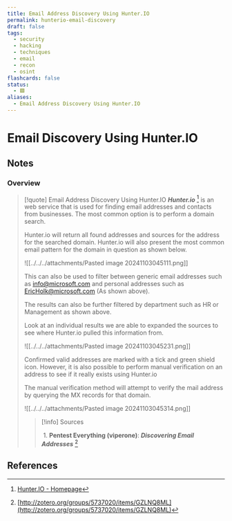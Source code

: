 ```yaml
---
title: Email Address Discovery Using Hunter.IO
permalink: hunterio-email-discovery
draft: false
tags:
  - security
  - hacking
  - techniques
  - email
  - recon
  - osint
flashcards: false
status:
  - 🟩
aliases:
  - Email Address Discovery Using Hunter.IO
---
```

# Email Discovery Using Hunter.IO

## Notes 

### Overview

> [!quote] Email Address Discovery Using Hunter.IO
> ***Hunter.io*** [^1] is an web service that is used for finding email addresses and contacts from businesses. The most common option is to perform a domain search.
> 
> Hunter.io will return all found addresses and sources for the address for the searched domain. Hunter.io will also present the most common email pattern for the domain in question as shown below.
> 
> 
> ![[../../../attachments/Pasted image 20241103045111.png]]
> 
> This can also be used to filter between generic email addresses such as info@microsoft.com and personal addresses such as EricHolk@microsoft.com (As shown above).
>
> The results can also be further filtered by department such as HR or Management as shown above.
>
> Look at an individual results we are able to expanded the sources to see where Hunter.io pulled this information from.
> 
> ![[../../../attachments/Pasted image 20241103045231.png]]
> 
> Confirmed valid addresses are marked with a tick and green shield icon. However, it is also possible to perform manual verification on an address to see if it really exists using Hunter.io
>
> The manual verification method will attempt to verify the mail address by querying the MX records for that domain.
> 
> ![[../../../attachments/Pasted image 20241103045314.png]]
> 
>> [!info] Sources 
>> 
>> 1. **Pentest Everything (viperone)**: ***Discovering Email Addresses*** [^2] 


## References


[^1]: [Hunter.IO - Homepage](https://hunter.io/)
[^2]: [http://zotero.org/groups/5737020/items/GZLNQ8ML](http://zotero.org/groups/5737020/items/GZLNQ8ML)
[^10]: [Obsidian - Homepage](http://zotero.org/groups/5737020/items/5AMRCP64)
[^11]: [Spaced Repetition Obsidian Plugin - Github](http://zotero.org/groups/5737020/items/ZT6T6SKU)